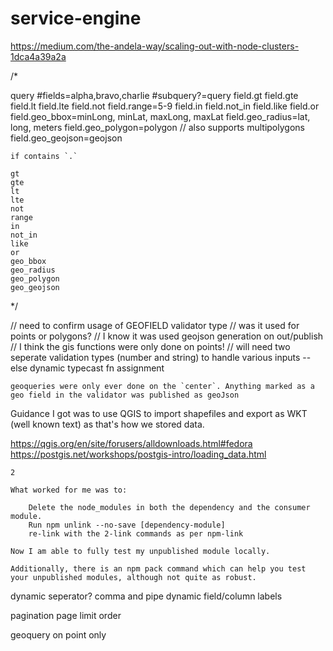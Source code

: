 # service-engine

https://medium.com/the-andela-way/scaling-out-with-node-clusters-1dca4a39a2a


/*

query
    #fields=alpha,bravo,charlie
    #subquery?=query
    field.gt
    field.gte
    field.lt
    field.lte
    field.not
    field.range=5-9
    field.in
    field.not_in
    field.like
    field.or
    field.geo_bbox=minLong, minLat, maxLong, maxLat
    field.geo_radius=lat, long, meters
    field.geo_polygon=polygon // also supports multipolygons
    field.geo_geojson=geojson



    if contains `.`

    gt
    gte
    lt
    lte
    not
    range
    in
    not_in
    like
    or
    geo_bbox
    geo_radius
    geo_polygon
    geo_geojson

*/

// need to confirm usage of GEOFIELD validator type
// was it used for points or polygons?
// I know it was used geojson generation on out/publish
// I think the gis functions were only done on points!
// will need two seperate validation types (number and string) to handle various inputs -- else dynamic typecast fn assignment
```
geoqueries were only ever done on the `center`. Anything marked as a geo field in the validator was published as geoJson
```
Guidance I got was to use QGIS to import shapefiles and export as WKT (well known text) as that's how we stored data.

https://qgis.org/en/site/forusers/alldownloads.html#fedora
https://postgis.net/workshops/postgis-intro/loading_data.html


```
2

What worked for me was to:

    Delete the node_modules in both the dependency and the consumer module.
    Run npm unlink --no-save [dependency-module]
    re-link with the 2-link commands as per npm-link

Now I am able to fully test my unpublished module locally.

Additionally, there is an npm pack command which can help you test your unpublished modules, although not quite as robust.
```

dynamic seperator? comma and pipe
dynamic field/column labels

pagination
    page
    limit
order

geoquery on point only
